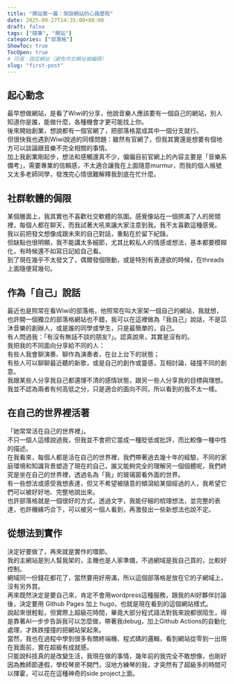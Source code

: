 ```yaml
---
title: "開站第一篇：架設網站的心路歷程"
date: 2025-09-27T14:35:00+08:00
draft: false
tags: ["隨筆", "開站"]
categories: ["部落格"]
ShowToc: true
TocOpen: true
# 可選：固定網址（避免中文網址被編碼）
slug: "first-post"
---
```

## 起心動念
最早想做網站，是看了Wiwi的分享，他說音樂人應該要有一個自己的網站，別人知道你是誰，能做什麼，各種機會才更可能找上你。  
後來開始創業，想說都有一個官網了，把部落格當成其中一個分支就行。  
但很快我也遇到Wiwi說過的同樣問題：雖然有官網了，但我其實還是想要有個地方可以談論跟音樂不完全相關的事情。  
加上我創業剛起步，想法和感觸還真不少，偏偏目前官網上的內容主要是「音樂系備考」，需要專業的信賴感，不太適合讓我在上面隨意murmur，而我的個人帳號又太多老師同學，發洩完心情很難解釋我到底在忙什麼。  

## 社群軟體的侷限
某個層面上，我其實也不喜歡社交軟體的氛圍。感覺像站在一個擠滿了人的房間裡，每個人都在聊天，而我試著大吼來讓大家注意到我。我不太喜歡這種感覺。  
我以前把發文想像成跟未來的自己對話，重點在於留下紀錄。  
但缺點也很明顯，我不能講太多細節，尤其比較私人的情感或想法，基本都要模糊化，有時候還不如寫日記給自己看。  
到了現在幾乎不太發文了，偶爾發個限動，或是特別有表達欲的時候，在threads上面隨便寫幾句。  

## 作為「自己」說話
最近也是照常在看Wiwi的部落格，他照常在叫大家架一個自己的網站，我就想，也許開一個獨立的部落格網站也不錯，我可以在這裡做為「我自己」說話，不是苡沐音樂的創辦人，或是誰的同學或學生，只是最簡單的，自己。  
有人問過我：「有沒有無話不談的朋友?」。認真說來，其實是沒有的。  
我把我的不同面向分享給不同的人：  
有些人我會聊演奏、聊作為演奏者，在台上台下的狀態；  
有些人可以聊聊最近聽的新歌，或是自己的創作或靈感，互相討論，碰撞不同的創意。  
我跟某些人分享我自己都還理不清的感情狀態，跟另一些人分享我的目標與理想。  
我並不認為兩者有何高低之分，只是適合的面向不同，所以看到的我不太一樣。  

## 在自己的世界裡活著
「她常常活在自己的世界裡」。  
不只一個人這樣說過我，但我並不會把它當成一種貶低或批評，而比較像一種中性的描述。  
在我看來，每個人都是活在自己的世界裡，我們帶著過去幾十年的經驗，不同的家庭環境和知識背景塑造了現在的自己，誰又能夠完全的理解另一個個體呢，我們終究是坐在自己的世界裡，透過名為「我」的玻璃窗看外面的世界。  
有一些想法或感受我想表達，但又不希望被隨意的傾瀉給某個經過的人，我希望它們可以被好好地、完整地說出來。  
也許部落格就是一個很好的方式，透過文字，我能仔細的梳理想法，並完整的表達，也許機緣巧合下，可以被另一個人看到，再激發出一些新想法也說不定。  

## 從想法到實作
決定好要做了，再來就是實作的環節。  
我的主網站是別人幫我架的，主機也是人家準備，不過網域是我自己買的，比較好控制。  
網域同一份錢花都花了，當然要用好用滿，所以這個部落格是放在它的子網域上，沒有另外買。  
再來既然決定是要自己來，肯定不會用wordpress這種服務，跟我的AI好夥伴討論後，決定要用 Github Pages 加上 hugo，也就是現在看到的這個網站樣式。  
說起來很輕鬆，但實際上超級花時間，畢竟大部分程式語法對我來說都很陌生，得是靠著AI一步步告訴我可以怎麼做，帶著我debug，加上Github Actions的自動化處理，才跌跌撞撞的把網站架起來。  
當然，我也在過程中學到很多有關終端機、程式碼的邏輯，看到網站從零到一出現在我面前，實在超級有成就感。  
只能說科技真的是改變生活，我現在做的事情，幾年前的我完全不敢想像，也剛好因為教師節連假，學校琴房不開門，沒地方練琴的我，才突然有了超級多的時間可以揮霍，可以花在這種神奇的side project上面。  
